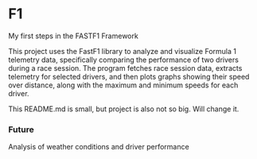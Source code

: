 # F1

My first steps in the FASTF1 Framework

This project uses the FastF1 library to analyze and visualize Formula 1 telemetry data, specifically comparing the performance of two drivers during a race session. The program fetches race session data, extracts telemetry for selected drivers, and then plots graphs showing their speed over distance, along with the maximum and minimum speeds for each driver.

This README.md is small, but project is also not so big. Will change it.


### Future
Analysis of weather conditions and driver performance
